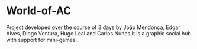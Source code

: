 # World-of-AC
Project developed over the course of 3 days by João Mendonça, Edgar Alves, Diogo Ventura, Hugo Leal and Carlos Nunes
It is a graphic social hub with support for mini-games.

